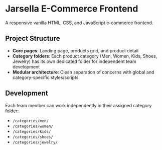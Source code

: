 # Jarsella E-Commerce Frontend

A responsive vanilla HTML, CSS, and JavaScript e-commerce frontend.

## Project Structure

- **Core pages**: Landing page, products grid, and product detail
- **Category folders**: Each product category (Men, Women, Kids, Shoes, Jewelry) has its own dedicated folder for independent team development
- **Modular architecture**: Clean separation of concerns with global and category-specific styles/scripts

## Development

Each team member can work independently in their assigned category folder:

- `/categories/men/`
- `/categories/women/`
- `/categories/kids/`
- `/categories/shoes/`
- `/categories/jewelry/`

